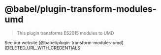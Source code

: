 # @babel/plugin-transform-modules-umd

> This plugin transforms ES2015 modules to UMD

See our website [@babel/plugin-transform-modules-umd](DELETED_URL_WITH_CREDENTIALS